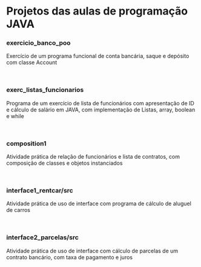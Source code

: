 <h1>Projetos das aulas de programação JAVA</h1>
<h3>exercicio_banco_poo</h3>
<p>Exercício de um programa funcional de conta bancária, saque e depósito com classe Account </p>
<br>
<h3>exerc_listas_funcionarios</h3>
<p>Programa de um exercício de lista de funcionários com apresentação de ID e cálculo de salário em JAVA, com implementação de Listas, array, boolean e while
</p> 
<br>
<h3>composition1</h3>
<p>Atividade prática de relação de funcionários e lista de contratos, com composição de classes e objetos instanciados
</p>
<br>
<h3>interface1_rentcar/src</h3>
<p>Atividade prática de uso de interface
  com programa de cálculo de aluguel de carros
</p>
<br>
<h3>interface2_parcelas/src</h3>
<p>Atividade prática de uso de interface
com cálculo de parcelas de um contrato bancário, com taxa de pagamento e juros
</p>
<br>
